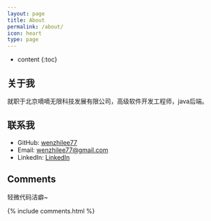 ```yaml
---
layout: page
title: About
permalink: /about/
icon: heart
type: page
---
```


* content
{:toc}

## 关于我

就职于北京嘀嘀无限科技发展有限公司，高级软件开发工程师，java后端。


## 联系我

* GitHub: [wenzhilee77](https://github.com/wenzhilee77)
* Email: [wenzhilee77@gmail.com](wenzhilee77@gmail.com)
* LinkedIn: [LinkedIn](https://www.linkedin.com/in/wenzhilee77)
## Comments

轻微代码洁癖~


{% include comments.html %}
